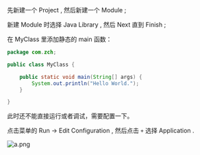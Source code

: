 先新建一个 Project , 然后新建一个 Module ;

新建 Module 时选择 Java Library , 然后 Next 直到 Finish ;

在 MyClass 里添加静态的 main 函数：

```Java
package com.zch;

public class MyClass {

    public static void main(String[] args) {
        System.out.println("Hello World.");
    }

}
```

此时还不能直接运行或者调试，需要配置一下。

点击菜单的 Run -> Edit Configuration , 然后点击 `+` 选择 Application .

![a.png](https://github.com/zhich/AndroidDev/blob/master/picture/android-studio-java-config.png)